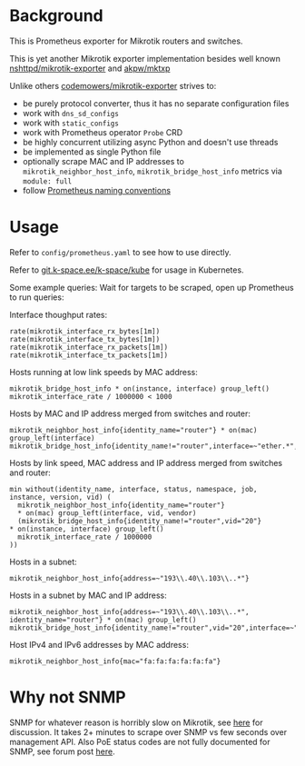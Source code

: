 # Background

This is Prometheus exporter for Mikrotik routers and switches.

This is yet another Mikrotik exporter implementation besides well known
[nshttpd/mikrotik-exporter](https://github.com/nshttpd/mikrotik-exporter)
and
[akpw/mktxp](https://github.com/akpw/mktxp)

Unlike others [codemowers/mikrotik-exporter](https://github.com/codemowers/mikrotik-exporter) strives to:

* be purely protocol converter, thus it has no separate configuration files
* work with `dns_sd_configs`
* work with `static_configs`
* work with Prometheus operator `Probe` CRD
* be highly concurrent utilizing async Python and doesn't use threads
* be implemented as single Python file
* optionally scrape MAC and IP addresses to `mikrotik_neighbor_host_info`,
  `mikrotik_bridge_host_info` metrics via `module: full`
* follow [Prometheus naming conventions](https://prometheus.io/docs/practices/naming/)

# Usage

Refer to `config/prometheus.yaml` to see how to use directly.

Refer to [git.k-space.ee/k-space/kube](https://git.k-space.ee/k-space/kube/src/branch/master/monitoring/mikrotik-exporter.yaml) for usage in Kubernetes.

Some example queries:
Wait for targets to be scraped, open up Prometheus to run queries:

Interface thoughput rates:

```
rate(mikrotik_interface_rx_bytes[1m])
rate(mikrotik_interface_tx_bytes[1m])
rate(mikrotik_interface_rx_packets[1m])
rate(mikrotik_interface_tx_packets[1m])
```

Hosts running at low link speeds by MAC address:

```
mikrotik_bridge_host_info * on(instance, interface) group_left() mikrotik_interface_rate / 1000000 < 1000
```

Hosts by MAC and IP address merged from switches and router:

```
mikrotik_neighbor_host_info{identity_name="router"} * on(mac) group_left(interface) mikrotik_bridge_host_info{identity_name!="router",interface=~"ether.*",vid="20"}
```

Hosts by link speed, MAC address and IP address merged from switches and router:

```
min without(identity_name, interface, status, namespace, job, instance, version, vid) (
  mikrotik_neighbor_host_info{identity_name="router"}
  * on(mac) group_left(interface, vid, vendor)
  (mikrotik_bridge_host_info{identity_name!="router",vid="20"}
* on(instance, interface) group_left()
  mikrotik_interface_rate / 1000000
))
```

Hosts in a subnet:

```
mikrotik_neighbor_host_info{address=~"193\\.40\\.103\\..*"}
```

Hosts in a subnet by MAC and IP address:

```
mikrotik_neighbor_host_info{address=~"193\\.40\\.103\\..*", identity_name="router"} * on(mac) group_left() mikrotik_bridge_host_info{identity_name!="router",vid="20",interface=~"sfp.*|ether.*"}
```

Host IPv4 and IPv6 addresses by MAC address:

```
mikrotik_neighbor_host_info{mac="fa:fa:fa:fa:fa:fa"}
```

# Why not SNMP

SNMP for whatever reason is horribly slow on Mikrotik,
see [here](https://forum.mikrotik.com/viewtopic.php?t=132304) for discussion.
It takes 2+ minutes to scrape over SNMP vs few seconds over management API.
Also PoE status codes are not fully documented for SNMP,
see forum post [here](https://forum.mikrotik.com/viewtopic.php?t=162423).

